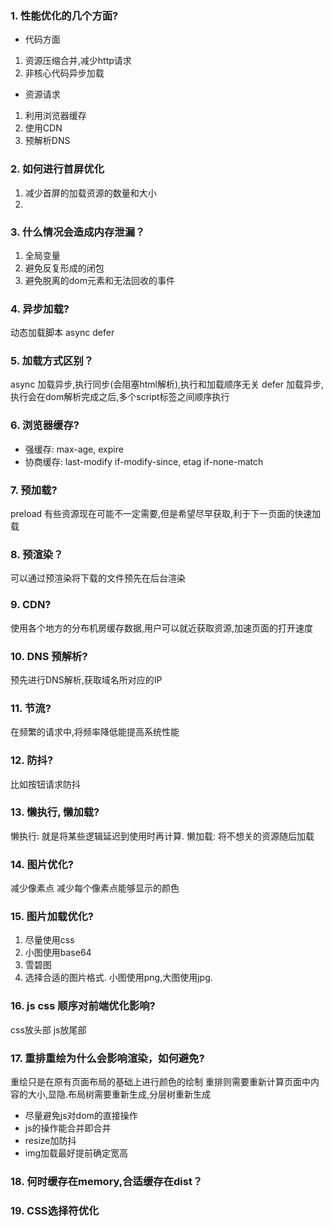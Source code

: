 ### 1. 性能优化的几个方面?
- 代码方面
1. 资源压缩合并,减少http请求
2. 非核心代码异步加载

- 资源请求
1. 利用浏览器缓存
2. 使用CDN
3. 预解析DNS

### 2. 如何进行首屏优化
1. 减少首屏的加载资源的数量和大小
2. 

### 3. 什么情况会造成内存泄漏？
1. 全局变量
2. 避免反复形成的闭包
3. 避免脱离的dom元素和无法回收的事件

### 4. 异步加载?
动态加载脚本
async
defer

### 5. 加载方式区别？
async 加载异步,执行同步(会阻塞html解析),执行和加载顺序无关
defer 加载异步,执行会在dom解析完成之后,多个script标签之间顺序执行

### 6. 浏览器缓存?
- 强缓存: max-age, expire
- 协商缓存: last-modify if-modify-since, etag if-none-match

### 7. 预加载?
preload 有些资源现在可能不一定需要,但是希望尽早获取,利于下一页面的快速加载

### 8. 预渲染？
可以通过预渲染将下载的文件预先在后台渲染

### 9. CDN?
使用各个地方的分布机房缓存数据,用户可以就近获取资源,加速页面的打开速度

### 10. DNS 预解析?
预先进行DNS解析,获取域名所对应的IP

### 11. 节流?
在频繁的请求中,将频率降低能提高系统性能

### 12. 防抖?
比如按钮请求防抖

### 13. 懒执行, 懒加载?
懒执行: 就是将某些逻辑延迟到使用时再计算.
懒加载: 将不想关的资源随后加载

### 14. 图片优化?
减少像素点
减少每个像素点能够显示的颜色

### 15. 图片加载优化?
1. 尽量使用css
2. 小图使用base64
3. 雪碧图
4. 选择合适的图片格式. 小图使用png,大图使用jpg.

### 16. js css 顺序对前端优化影响?
css放头部
js放尾部

### 17. 重排重绘为什么会影响渲染，如何避免?
重绘只是在原有页面布局的基础上进行颜色的绘制
重排则需要重新计算页面中内容的大小,显隐.布局树需要重新生成,分层树重新生成

- 尽量避免js对dom的直接操作
- js的操作能合并即合并
- resize加防抖
- img加载最好提前确定宽高

### 18. 何时缓存在memory,合适缓存在dist？

### 19. CSS选择符优化